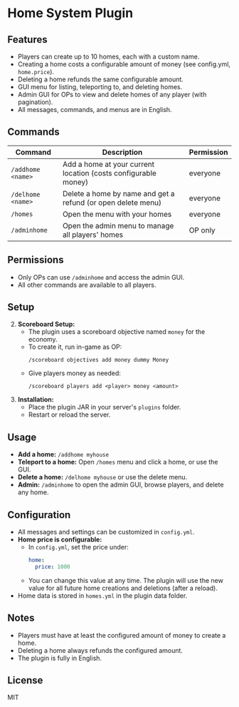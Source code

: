 # Home System Plugin

## Features
- Players can create up to 10 homes, each with a custom name.
- Creating a home costs a configurable amount of money (see config.yml, `home.price`).
- Deleting a home refunds the same configurable amount.
- GUI menu for listing, teleporting to, and deleting homes.
- Admin GUI for OPs to view and delete homes of any player (with pagination).
- All messages, commands, and menus are in English.

## Commands
| Command         | Description                                      | Permission   |
|----------------|--------------------------------------------------|--------------|
| `/addhome <name>`   | Add a home at your current location (costs configurable money) | everyone     |
| `/delhome <name>`   | Delete a home by name and get a refund (or open delete menu) | everyone     |
| `/homes`            | Open the menu with your homes                 | everyone     |
| `/adminhome`        | Open the admin menu to manage all players' homes | OP only      |

## Permissions
- Only OPs can use `/adminhome` and access the admin GUI.
- All other commands are available to all players.

## Setup
2. **Scoreboard Setup:**
   - The plugin uses a scoreboard objective named `money` for the economy.
   - To create it, run in-game as OP:
     ```
     /scoreboard objectives add money dummy Money
     ```
   - Give players money as needed:
     ```
     /scoreboard players add <player> money <amount>
     ```
3. **Installation:**
   - Place the plugin JAR in your server's `plugins` folder.
   - Restart or reload the server.

## Usage
- **Add a home:** `/addhome myhouse`
- **Teleport to a home:** Open `/homes` menu and click a home, or use the GUI.
- **Delete a home:** `/delhome myhouse` or use the delete menu.
- **Admin:** `/adminhome` to open the admin GUI, browse players, and delete any home.

## Configuration
- All messages and settings can be customized in `config.yml`.
- **Home price is configurable:**
  - In `config.yml`, set the price under:
    ```yaml
    home:
      price: 1000
    ```
  - You can change this value at any time. The plugin will use the new value for all future home creations and deletions (after a reload).
- Home data is stored in `homes.yml` in the plugin data folder.

## Notes
- Players must have at least the configured amount of money to create a home.
- Deleting a home always refunds the configured amount.
- The plugin is fully in English.

## License
MIT